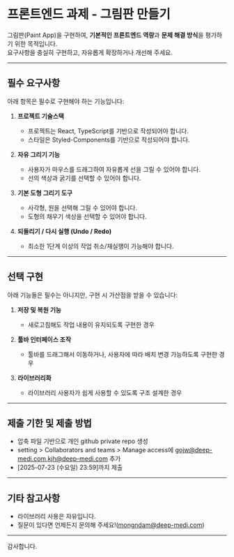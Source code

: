 # 프론트엔드 과제 - 그림판 만들기

그림판(Paint App)을 구현하여, **기본적인 프론트엔드 역량**과 **문제 해결 방식**을 평가하기 위한 목적입니다.  
요구사항을 충실히 구현하고, 자유롭게 확장하거나 개선해 주세요.

---

## 필수 요구사항

아래 항목은 필수로 구현해야 하는 기능입니다:

1. **프로젝트 기술스택**

   - 프로젝트는 React, TypeScript를 기반으로 작성되어야 합니다.
   - 스타일은 Styled-Components를 기반으로 작성되어야 합니다.

2. **자유 그리기 기능**
   - 사용자가 마우스를 드래그하여 자유롭게 선을 그릴 수 있어야 합니다.
   - 선의 색상과 굵기를 선택할 수 있어야 합니다.
3. **기본 도형 그리기 도구**

   - 사각형, 원을 선택해 그릴 수 있어야 합니다.
   - 도형의 채우기 색상을 선택할 수 있어야 합니다.

4. **되돌리기 / 다시 실행 (Undo / Redo)**
   - 최소한 1단계 이상의 작업 취소/재실행이 가능해야 합니다.

---

## 선택 구현

아래 기능들은 필수는 아니지만, 구현 시 가산점을 받을 수 있습니다:

1. **저장 및 복원 기능**

   - 새로고침해도 작업 내용이 유지되도록 구현한 경우

2. **툴바 인터페이스 조작**

   - 툴바를 드래그해서 이동하거나, 사용자에 따라 배치 변경 가능하도록 구현한 경우

3. **라이브러리화**
   - 라이브러리 사용자가 쉽게 사용할 수 있도록 구조 설계한 경우

---

## 제출 기한 및 제출 방법

- 압축 파일 기반으로 개인 github private repo 생성
- setting > Collaborators and teams > Manage access에
  gojw@deep-medi.com,kjh@deep-medi.com 추가
- [2025-07-23 (수요일) 23:59]까지 제출

---

## 기타 참고사항

- 라이브러리 사용은 자유입니다.
- 질문이 있다면 언제든지 문의해 주세요!(mongndam@deep-medi.com)

---

감사합니다.
